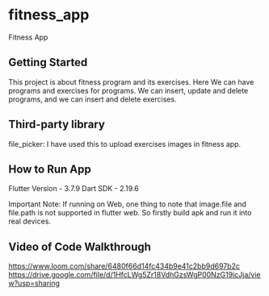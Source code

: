 # fitness_app

Fitness App

## Getting Started

This project is about fitness program and its exercises. Here We can have programs and exercises for programs. We can insert, update and delete programs, and we can insert and delete exercises.

## Third-party library

file_picker: I have used this to upload exercises images in fitness app.

## How to Run App
Flutter Version - 3.7.9
Dart SDK - 2.19.6

Important Note: If running on Web, one thing to note that image.file and file.path is not supported in flutter web. So firstly build apk and run it into real devices.

## Video of Code Walkthrough
https://www.loom.com/share/6480f66d14fc434b9e41c2bb9d697b2c
https://drive.google.com/file/d/1HfcLWg5Zr18VdhGzsWgP00NzG19icJja/view?usp=sharing
